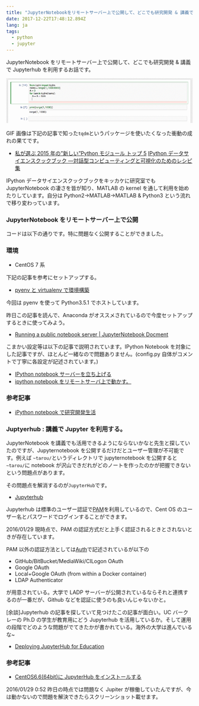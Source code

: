 ```yaml
---
title: "JupyterNotebookをリモートサーバー上で公開して、どこでも研究開発 & 講義でJupyterhubを利用する"
date: 2017-12-22T17:48:12.894Z
lang: ja
tags:
  - python
  - jupyter
---
```


JupyterNotebook をリモートサーバー上で公開して、どこでも研究開発 &amp; 講義で Jupyterhub を利用するお話です。

![image](/posts/2017-12-22/images/1.gif)

GIF 画像は下記の記事で知った`tqdm`というパッケージを使いたくなった衝動の成れの果てです。

- [私が選ぶ 2015 年の”新しい”Python モジュール トップ 5](http://postd.cc/my-top-5-new-python-modules-of-2015/)
  [IPython データサイエンスクックブック ―対話型コンピューティングと可視化のためのレシピ集](http://amzn.to/2DGM8UA)

IPython データサイエンスクックブックをキッカケに研究室でも JupyterNotebook の凄さを皆が知り、MATLAB の kernel を通して利用を始めたりしています。自分は Python2→MATLAB→MATLAB &amp; Python3 という流れで移り変わっています。

### JupyterNotebook をリモートサーバー上で公開

コードは以下の通りです。特に問題なく公開することができました。

### 環境

- CentOS 7 系

下記の記事を参考にセットアップする。

- [pyenv と virtualenv で環境構築](http://qiita.com/Kodaira_/items/feadfef9add468e3a85b)

今回は pyenv を使って Python3.5.1 でホストしています。

昨日この記事を読んで、Anaconda がオススメされているので今度セットアップするときに使ってみよう。

- [Running a public notebook server | JupyterNotebook Docment](http://jupyter-notebook.readthedocs.org/en/latest/public_server.html#notebook-public-server)

こまかい設定等は以下の記事で説明されています。IPython Notebook を対象にした記事ですが、ほとんど一緒なので問題ありません。(config.py 自体がコメントで丁寧に各設定が記述されています。)

- [IPython notebook サーバーを立ち上げる](http://qiita.com/ynakayama/items/ab3ea36fa8a7f0f6e5b3)
- [ipython notebook をリモートサーバ上で動かす。](http://akiniwa.hatenablog.jp/entry/2013/11/25/001805)

### 参考記事

- [iPython notebook で研究開発生活](http://qiita.com/jellied_unagi/items/10877ca7f53bda4c34fa)

### Juptyerhub : 講義で Jupyter を利用する。

JupyterNotebook を講義でも活用できるようにならないかなと先生と探していたのですが、Jupyternotebook を公開するだけだとユーザー管理が不可能です。例えば `~tarou/`というディレクトリで jupyternotebook を公開すると`~tarou/`に notebook が沢山できだれがどのノートを作ったのかが把握できないという問題点があります。

その問題点を解消するのが`JupyterHub`です。

- [Jupyterhub](https://github.com/jupyter/jupyterhub)

Jupyterhub は標準のユーザー認証で[PAM](https://en.wikipedia.org/wiki/Pluggable_authentication_module)を利用しているので、Cent OS のユーザー名とパスワードでログインすることができます。

2016/01/29 現時点で、PAM の認証方式だと上手く認証されるときとされないときが存在しています。

PAM 以外の認証方法としては[Auth](https://github.com/jupyter/jupyterhub/wiki/Authenticators)で記述されているが以下の

- GitHub/BitBucket/MediaWiki/CILogon OAuth
- Google OAuth
- Local+Google OAuth (from within a Docker container)
- LDAP Authenticator

が用意されている。大学で LADP サーバーが公開されているならそれと連携するのが一番だが、Github などを認証に使うのも良いんじゃないかと。

[余談]Jupyterhub の記事を探していて見つけたこの記事が面白い。UC バークレーの Ph.D の学生が教育用にどう Jupyterhub を活用しているか。そして運用の段階でどのような問題がでてきたかが書かれている。海外の大学は進んでいるな~

- [Deploying JupyterHub for Education](https://developer.rackspace.com/blog/deploying-jupyterhub-for-education/)

### 参考記事

- [CentOS6.6(64bit)に JupyterHub をインストールする](http://estrellita.hatenablog.com/entry/2015/07/31/083202)

2016/01/29 0:52 昨日の時点では問題なく Jupiter が稼働していたんですが、今は動かないので問題を解決できたらスクリーンショット載せます。
